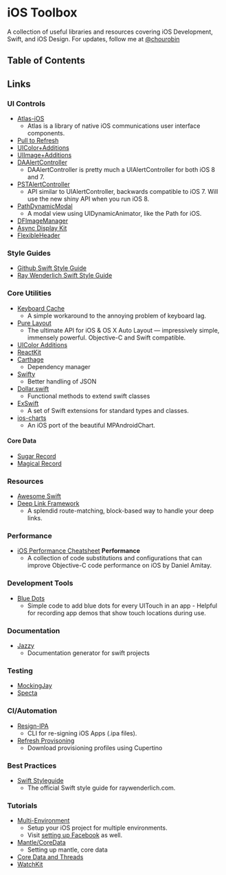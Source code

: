 # iOS Toolbox

A collection of useful libraries and resources covering iOS Development, Swift, and iOS Design. For updates, follow me at [@chourobin](twitter.com/chourobin)

## Table of Contents

## Links

### UI Controls

- [Atlas-iOS](https://github.com/layerhq/Atlas-iOS)
  - Atlas is a library of native iOS communications user interface components.
- [Pull to Refresh](https://github.com/Yalantis/Pull-to-Refresh.Rentals-iOS)
- [UIColor+Additions](https://github.com/vilanovi/UIColor-Additions)
- [UIImage+Additions](https://github.com/vilanovi/UIImage-Additions)
- [DAAlertController](https://github.com/daria-kopaliani/DAAlertController)
  - DAAlertController is pretty much a UIAlertController for both iOS 8 and 7.
- [PSTAlertController](https://github.com/steipete/PSTAlertController)
  - API similar to UIAlertController, backwards compatible to iOS 7. Will use the new shiny API when you run iOS 8.
- [PathDynamicModal](https://github.com/ra1028/PathDynamicModal)
  - A modal view using UIDynamicAnimator, like the Path for iOS.
- [DFImageManager](https://github.com/kean/DFImageManager)
- [Async Display Kit](http://asyncdisplaykit.org)
- [FlexibleHeader](https://github.com/bryankeller/BLKFlexibleHeightBar)

### Style Guides

- [Github Swift Style Guide](https://github.com/github/swift-style-guide)
- [Ray Wenderlich Swift Style Guide](https://github.com/raywenderlich/swift-style-guide)

### Core Utilities

- [Keyboard Cache](https://github.com/mbrandonw/UIResponder-KeyboardCache)
  - A simple workaround to the annoying problem of keyboard lag.
- [Pure Layout](https://github.com/smileyborg/PureLayout)
  - The ultimate API for iOS & OS X Auto Layout — impressively simple, immensely powerful. Objective-C and Swift compatible.
- [UIColor Additions](https://github.com/vilanovi/UIColor-Additions)
- [ReactKit](https://github.com/ReactKit/ReactKit)
- [Carthage](https://github.com/Carthage/Carthage)
  - Dependency manager
- [Swifty](https://github.com/SwiftyJSON/SwiftyJSON)
  - Better handling of JSON
- [Dollar.swift](https://github.com/ankurp/Dollar.swift)
  - Functional methods to extend swift classes
- [ExSwift](https://github.com/pNre/ExSwift)
  - A set of Swift extensions for standard types and classes.
- [ios-charts](https://github.com/danielgindi/ios-charts)
  - An iOS port of the beautiful MPAndroidChart.

#### Core Data

- [Sugar Record](https://github.com/SugarRecord/SugarRecord)
- [Magical Record](https://github.com/magicalpanda/MagicalRecord)

### Resources

- [Awesome Swift](https://github.com/matteocrippa/awesome-swift)
- [Deep Link Framework](https://github.com/usebutton/ios-deeplink-sdk)
  - A splendid route-matching, block-based way to handle your deep links.

### Performance

- [iOS Performance Cheatsheet](https://github.com/danielamitay/iOS-App-Performance-Cheatsheet) **Performance**
  - A collection of code substitutions and configurations that can improve Objective-C code performance on iOS by Daniel Amitay.

### Development Tools

- [Blue Dots](https://github.com/adamwulf/ios-uitouch-bluedots)
  - Simple code to add blue dots for every UITouch in an app - Helpful for recording app demos that show touch locations during use.

### Documentation

- [Jazzy](https://github.com/realm/jazzy)
  - Documentation generator for swift projects

### Testing

- [MockingJay](https://github.com/kylef/Mockingjay)
- [Specta](https://github.com/specta/expecta)

### CI/Automation

- [Resign-IPA](https://github.com/talk-to/resign-ipa)
  - CLI for re-signing iOS Apps (.ipa files).
- [Refresh Provisoning](https://gist.github.com/fabb/5deb483caec8e0336484)
  - Download provisioning profiles using Cupertino

### Best Practices

- [Swift Styleguide](https://github.com/raywenderlich/swift-style-guide)
  - The official Swift style guide for raywenderlich.com.

### Tutorials

- [Multi-Environment](http://stackoverflow.com/questions/10796159/manage-ios-enterprise-developer-program)
  - Setup your iOS project for multiple environments.
  - Visit [setting up Facebook](http://stackoverflow.com/questions/22304558/ios-different-bundle-ids-map-to-the-same-app) as well.
- [Mantle/CoreData](http://chroman.me/blog/)
  - Setting up mantle, core data
- [Core Data and Threads](http://www.cimgf.com/2011/05/04/core-data-and-threads-without-the-headache/)
- [WatchKit](https://github.com/kostiakoval/WatchKit-Apps)
